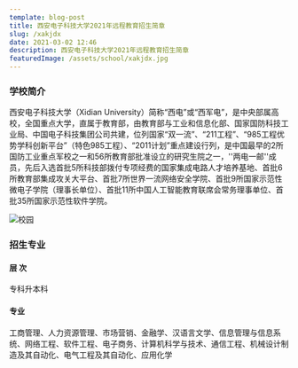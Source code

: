 ```yaml
---
template: blog-post
title: 西安电子科技大学2021年远程教育招生简章
slug: /xakjdx
date: 2021-03-02 12:46
description: 西安电子科技大学2021年远程教育招生简章
featuredImage: /assets/school/xakjdx.jpg
---
```


### 学校简介

西安电子科技大学（Xidian University）简称“西电”或“西军电”，是中央部属高校，全国重点大学，直属于教育部，由教育部与工业和信息化部、国家国防科技工业局、中国电子科技集团公司共建，位列国家“双一流”、“211工程”、“985工程优势学科创新平台”（特色985工程）、“2011计划”重点建设行列，是中国最早的2所国防工业重点军校之一和56所教育部批准设立的研究生院之一，''两电一邮''成员，先后入选首批5所科技部拨付专项经费的国家集成电路人才培养基地、首批6所教育部集成攻关大平台、首批7所世界一流网络安全学院、首批9所国家示范性微电子学院（理事长单位）、首批11所中国人工智能教育联席会常务理事单位、首批35所国家示范性软件学院。

![校园](/assets/school/xakjdxxy.jpg)

### 招生专业

#### 层 次
专科升本科

#### 专业
工商管理、人力资源管理、市场营销、金融学、汉语言文学、信息管理与信息系统、网络工程、软件工程、电子商务、计算机科学与技术、通信工程、机械设计制造及其自动化、电气工程及其自动化、应用化学
